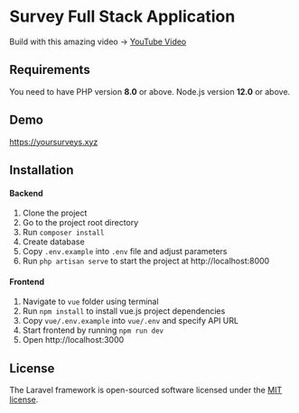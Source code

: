 # Survey Full Stack Application

Build with this amazing video -> [YouTube Video](https://youtu.be/WLQDpY7lOLg)


## Requirements
You need to have PHP version **8.0** or above. Node.js version **12.0** or above.

## Demo
https://yoursurveys.xyz


## Installation

#### Backend
1. Clone the project
2. Go to the project root directory
3. Run `composer install`
4. Create database
5. Copy `.env.example` into `.env` file and adjust parameters
6. Run `php artisan serve` to start the project at http://localhost:8000

#### Frontend
1. Navigate to `vue` folder using terminal
2. Run `npm install` to install vue.js project dependencies
3. Copy `vue/.env.example` into `vue/.env` and specify API URL
4. Start frontend by running `npm run dev`
5. Open http://localhost:3000


## License

The Laravel framework is open-sourced software licensed under the [MIT license](https://opensource.org/licenses/MIT).

